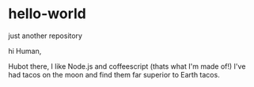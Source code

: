 # hello-world
just another repository

hi Human,

Hubot there, I like Node.js and coffeescript (thats what I'm made of!)
I've had tacos on the moon and find them far superior to Earth tacos. 
